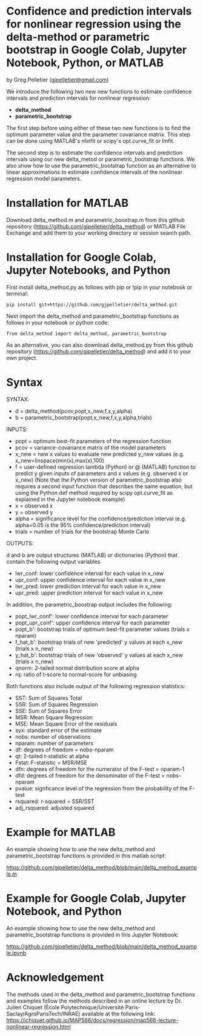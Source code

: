 # Confidence and prediction intervals for nonlinear regression using the delta-method or parametric bootstrap in Google Colab, Jupyter Notebook, Python, or MATLAB

by Greg Pelletier (gjpelletier@gmail.com)

We introduce the following two new new functions to estimate confidence intervals and prediction intervals for nonlinear regression:

- **delta_method**
- **parametric_bootstrap**

The first step before using either of these two new functions is to find the optimum parameter value and the parameter covariance matrix. This step can be done using MATLAB's nlinfit or scipy's opt.curve_fit or lmfit.

The second step is to estimate the confidence intervals and prediction intervals using our new delta_metod or parametric_bootstrap functions. We also show how to use the parametric_bootstrap function as an alternative to linear approximations to estimate confidence intervals of the nonlinear regression model parameters.

# Installation for MATLAB

Download delta_method.m and parametric_boostrap.m from this github repository (https://github.com/gjpelletier/delta_method) or MATLAB File Exchange and add them to your working directory or session search path.<br>

# Installation for Google Colab, Jupyter Notebooks, and Python

First install delta_method.py as follows with pip or !pip in your notebook or terminal:<br>
```
pip install git+https://github.com/gjpelletier/delta_method.git
```

Next import the delta_method and parametric_bootstrap functions as follows in your notebook or python code:<br>
```
from delta_method import delta_method, parametric_bootstrap
```

As an alternative, you can also download delta_method.py from this github repository (https://github.com/gjpelletier/delta_method) and add it to your own project.<br>

# Syntax

SYNTAX:

-	d = delta_method(pcov,popt,x_new,f,x,y,alpha)   
- b = parametric_bootstrap(popt,x_new,f,x,y,alpha,trials)

INPUTS:

- popt = optimum best-fit parameters of the regression function
- pcov = variance-covariance matrix of the model parameters
- x_new = new x values to evaluate new predicted y_new values (e.g. x_new=linspace(min(x),max(x),100)
- f = user-defined regression lambda (Python) or @ (MATLAB) function to predict y given inputs of parameters and x values (e.g. observed x or x_new) (Note that the Python version of parametric_bootstrap also requires a second input function that describes the same equation, but using the Python def method required by scipy opt.curve_fit as explained in the Jupyter notebook example)
- x = observed x
- y = observed y
- alpha = significance level for the confidence/prediction interval (e.g. alpha=0.05 is the 95% confidence/prediction interval)
- trials = number of trials for the bootstrap Monte Carlo

OUTPUTS:

d and b are output structures (MATLAB) or dictionaries (Python) that contain the following output variables

- lwr_conf: lower confidence interval for each value in x_new
- upr_conf: upper confidence interval for each value in x_new
- lwr_pred: lower prediction interval for each value in x_new
- upr_pred: upper prediction interval for each value in x_new

In addition, the parametric_boostrap output includes the following:

- popt_lwr_conf': lower confidence interval for each parameter
- popt_upr_conf': upper confidence interval for each parameter
- popt_b': bootstrap trials of optimum best-fit parameter values (trials x nparam)
- f_hat_b': bootstrap trials of new 'predicted' y values at each x_new (trials x n_new)
- y_hat_b': bootstrap trials of new 'observed' y values at each x_new (trials x n_new)
- qnorm: 2-tailed normal distribution score at alpha
- rq: ratio of t-score to normal-score for unbiasing

Both functions also include output of the following regression statistics:

- SST: Sum of Squares Total
- SSR: Sum of Squares Regression
- SSE: Sum of Squares Error
- MSR: Mean Square Regression
- MSE: Mean Square Error of the residuals
- syx: standard error of the estimate
- nobs: number of observations
- nparam: number of parameters
- df: degrees of freedom = nobs-nparam
- qt: 2-tailed t-statistic at alpha
- Fstat: F-statistic = MSR/MSE
- dfn: degrees of freedom for the numerator of the F-test = nparam-1
- dfd: degrees of freedom for the denominator of the F-test = nobs-nparam
- pvalue: signficance level of the regression from the probability of the F-test
- rsquared: r-squared = SSR/SST
- adj_rsquared: adjusted squared

# Example for MATLAB

An example showing how to use the new delta_method and parametric_bootstrap functions is provided in this matlab script:

https://github.com/gjpelletier/delta_method/blob/main/delta_method_example.m

# Example for Google Colab, Jupyter Notebook, and Python

An example showing how to use the new delta_method and parametric_bootstrap functions is provided in this Jupyter Notebook:

https://github.com/gjpelletier/delta_method/blob/main/delta_method_example.ipynb

# Acknowledgement

The methods used in the delta_method and parametric_bootstrap functions and examples follow the methods described in an online lecture by Dr. Julien Chiquet (École Polytechnique/Université Paris-Saclay/AgroParisTech/INRAE) available at the following link:<br>
https://jchiquet.github.io/MAP566/docs/regression/map566-lecture-nonlinear-regression.html
